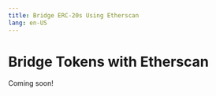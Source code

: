 ```yaml
---
title: Bridge ERC-20s Using Etherscan
lang: en-US
---
```


# Bridge Tokens with Etherscan

Coming soon!